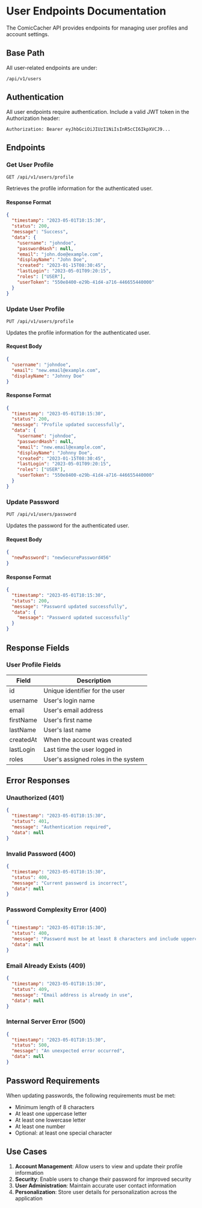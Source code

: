 # User Endpoints Documentation

The ComicCacher API provides endpoints for managing user profiles and account settings.

## Base Path

All user-related endpoints are under:

```
/api/v1/users
```

## Authentication

All user endpoints require authentication. Include a valid JWT token in the Authorization header:

```
Authorization: Bearer eyJhbGciOiJIUzI1NiIsInR5cCI6IkpXVCJ9...
```

## Endpoints

### Get User Profile

```
GET /api/v1/users/profile
```

Retrieves the profile information for the authenticated user.

#### Response Format

```json
{
  "timestamp": "2023-05-01T10:15:30",
  "status": 200,
  "message": "Success",
  "data": {
    "username": "johndoe",
    "passwordHash": null,
    "email": "john.doe@example.com",
    "displayName": "John Doe",
    "created": "2023-01-15T08:30:45",
    "lastLogin": "2023-05-01T09:20:15",
    "roles": ["USER"],
    "userToken": "550e8400-e29b-41d4-a716-446655440000"
  }
}
```

### Update User Profile

```
PUT /api/v1/users/profile
```

Updates the profile information for the authenticated user.

#### Request Body

```json
{
  "username": "johndoe",
  "email": "new.email@example.com",
  "displayName": "Johnny Doe"
}
```

#### Response Format

```json
{
  "timestamp": "2023-05-01T10:15:30",
  "status": 200,
  "message": "Profile updated successfully",
  "data": {
    "username": "johndoe",
    "passwordHash": null,
    "email": "new.email@example.com",
    "displayName": "Johnny Doe",
    "created": "2023-01-15T08:30:45",
    "lastLogin": "2023-05-01T09:20:15",
    "roles": ["USER"],
    "userToken": "550e8400-e29b-41d4-a716-446655440000"
  }
}
```

### Update Password

```
PUT /api/v1/users/password
```

Updates the password for the authenticated user.

#### Request Body

```json
{
  "newPassword": "newSecurePassword456"
}
```

#### Response Format

```json
{
  "timestamp": "2023-05-01T10:15:30",
  "status": 200,
  "message": "Password updated successfully",
  "data": {
    "message": "Password updated successfully"
  }
}
```

## Response Fields

### User Profile Fields

| Field      | Description                                  |
|------------|----------------------------------------------|
| id         | Unique identifier for the user               |
| username   | User's login name                            |
| email      | User's email address                         |
| firstName  | User's first name                            |
| lastName   | User's last name                             |
| createdAt  | When the account was created                 |
| lastLogin  | Last time the user logged in                 |
| roles      | User's assigned roles in the system          |

## Error Responses

### Unauthorized (401)

```json
{
  "timestamp": "2023-05-01T10:15:30",
  "status": 401,
  "message": "Authentication required",
  "data": null
}
```

### Invalid Password (400)

```json
{
  "timestamp": "2023-05-01T10:15:30",
  "status": 400,
  "message": "Current password is incorrect",
  "data": null
}
```

### Password Complexity Error (400)

```json
{
  "timestamp": "2023-05-01T10:15:30",
  "status": 400,
  "message": "Password must be at least 8 characters and include uppercase, lowercase, and numbers",
  "data": null
}
```

### Email Already Exists (409)

```json
{
  "timestamp": "2023-05-01T10:15:30",
  "status": 409,
  "message": "Email address is already in use",
  "data": null
}
```

### Internal Server Error (500)

```json
{
  "timestamp": "2023-05-01T10:15:30",
  "status": 500,
  "message": "An unexpected error occurred",
  "data": null
}
```

## Password Requirements

When updating passwords, the following requirements must be met:

- Minimum length of 8 characters
- At least one uppercase letter
- At least one lowercase letter
- At least one number
- Optional: at least one special character

## Use Cases

1. **Account Management**: Allow users to view and update their profile information
2. **Security**: Enable users to change their password for improved security
3. **User Administration**: Maintain accurate user contact information
4. **Personalization**: Store user details for personalization across the application
